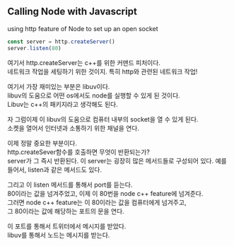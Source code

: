 ## Calling Node with Javascript

using http feature of Node to set up an open socket

```javascript
const server = http.createServer()
server.listen(80)
```

여기서 http.createServer는 c++를 위한 커맨드 피처이다.  
네트워크 작업을 세팅하기 위한 것이지. 특히 http와 관련된 네트워크 작업!

여기서 가장 재미있는 부분은 libuv이다.  
libuv의 도움으로 어떤 os에서도 node를 실행할 수 있게 된 것이다.  
Libuv는 c++의 패키지라고 생각해도 된다.

자 그럼이제 이 libuv의 도움으로 컴퓨터 내부의 socket을 열 수 있게 된다.  
소켓을 열어서 인터넷과 소통하기 위한 채널을 연다.

이제 정말 중요한 부분이다.  
http.createSever함수를 호출하면 무엇이 반환되는가?  
server가 그 즉시 반환된다.
이 server는 굉장히 많은 메서드들로 구성되어 있다.
예를 들어서, listen과 같은 메서드도 있다.

그리고 이 listen 메서드를 통해서 port를 듣는다.  
80이라는 값을 넘겨주었고, 이제 이 80번을 node c++ feature에 넘겨준다.  
그러면 node c++ feature는 이 80이라는 값을 컴퓨터에게 넘겨주고,  
그 80이라는 값에 해당하는 포트의 문을 연다.

이 포트를 통해서 트위터에서 메시지를 받았다.  
libuv를 통해서 노드는 메시지를 받는다.
